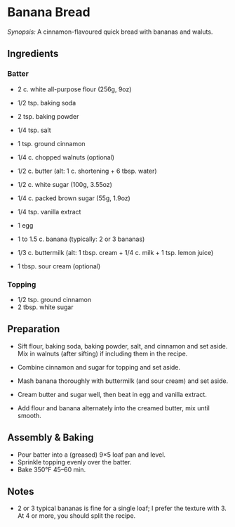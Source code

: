 # Banana Bread

*Synopsis:* A cinnamon-flavoured quick bread with bananas and waluts.

<!-- TODO: ![image](../img/banana-bread.jpg) -->

## Ingredients

### Batter

- 2 c. white all-purpose flour (256g, 9oz)
- 1/2 tsp. baking soda
- 2 tsp. baking powder
- 1/4 tsp. salt
- 1 tsp. ground cinnamon
- 1/4 c. chopped walnuts (optional)


- 1/2 c. butter (alt: 1 c. shortening + 6 tbsp. water)
- 1/2 c. white sugar (100g, 3.55oz)
- 1/4 c. packed brown sugar (55g, 1.9oz)
- 1/4 tsp. vanilla extract
- 1 egg


- 1 to 1.5 c. banana (typically: 2 or 3 bananas)
- 1/3 c. buttermilk (alt: 1 tbsp. cream + 1/4 c. milk + 1 tsp. lemon juice)
- 1 tbsp. sour cream (optional)

### Topping

- 1/2 tsp. ground cinnamon
- 2 tbsp. white sugar

## Preparation

- Sift flour, baking soda, baking powder, salt, and cinnamon and set aside.
  Mix in walnuts (after sifting) if including them in the recipe.

- Combine cinnamon and sugar for topping and set aside.

- Mash banana thoroughly with buttermilk (and sour cream) and set aside.

- Cream butter and sugar well, then beat in egg and vanilla extract.

- Add flour and banana alternately into the creamed butter, mix until smooth.

## Assembly & Baking

- Pour batter into a (greased) 9×5 loaf pan and level.
- Sprinkle topping evenly over the batter.
- Bake 350°F 45–60 min.

## Notes

- 2 or 3 typical bananas is fine for a single loaf; I prefer the texture with 3.
  At 4 or more, you should split the recipe.

